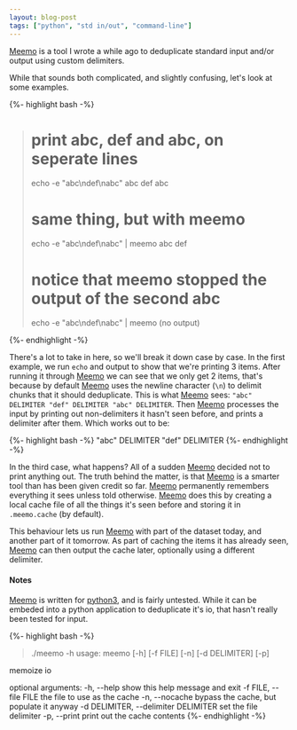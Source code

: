 ```yaml
---
layout: blog-post
tags: ["python", "std in/out", "command-line"]
---
```


[Meemo][1] is a tool I wrote a while ago to deduplicate standard input and/or output using custom delimiters.

While that sounds both complicated, and slightly confusing, let's look at some examples.

{%- highlight bash -%}
> # print abc, def and abc, on seperate lines
> echo -e "abc\ndef\nabc"
abc
def
abc
> # same thing, but with meemo
> echo -e "abc\ndef\nabc" | meemo
abc
def
> # notice that meemo stopped the output of the second abc
> echo -e "abc\ndef\nabc" | meemo
(no output)
>
{%- endhighlight -%}

There's a lot to take in here, so we'll break it down case by case. In the first example, we run `echo` and output to show that we're printing 3 items. After running it through [Meemo][1] we can see that we only get 2 items, that's because by default [Meemo][1] uses the newline character (`\n`) to delimit chunks that it should deduplicate. This is what [Meemo][1] sees: `"abc" DELIMITER "def" DELIMITER "abc" DELIMITER`. Then [Meemo][1] processes the input by printing out non-delimiters it hasn't seen before, and prints a delimiter after them. Which works out to be:

{%- highlight bash -%}
"abc" DELIMITER
"def" DELIMITER
{%- endhighlight -%}

In the third case, what happens? All of a sudden [Meemo][1] decided not to print anything out. The truth behind the matter, is that [Meemo][1] is a smarter tool than has been given credit so far. [Meemo][1] permanently remembers everything it sees unless told otherwise. [Meemo][1] does this by creating a local cache file of all the things it's seen before and storing it in `.meemo.cache` (by default).

This behaviour lets us run [Meemo][1] with part of the dataset today, and another part of it tomorrow. As part of caching the items it has already seen, [Meemo][1] can then output the cache later, optionally using a different delimiter.

#### Notes

[Meemo][1] is written for [python3][2], and is fairly untested. While it can be embeded into a python application to deduplicate it's io, that hasn't really been tested for input.


{%- highlight bash -%}
> ./meemo -h
usage: meemo [-h] [-f FILE] [-n] [-d DELIMITER] [-p]

memoize io

optional arguments:
  -h, --help            show this help message and exit
  -f FILE, --file FILE  the file to use as the cache
  -n, --nocache         bypass the cache, but populate it anyway
  -d DELIMITER, --delimiter DELIMITER
                        set the file delimiter
  -p, --print           print out the cache contents
{%- endhighlight -%}

[1]: https://github.com/VolatileDream/meemo
[2]: http://python.org